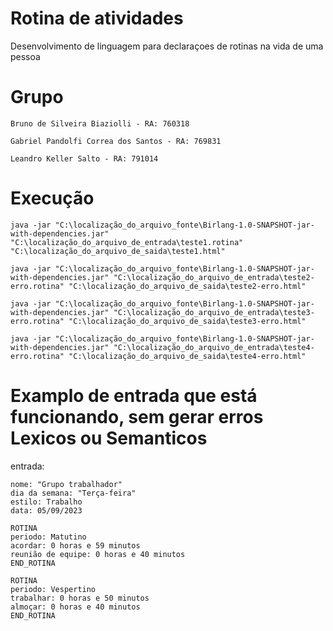 # Rotina de atividades
Desenvolvimento de linguagem para declaraçoes de rotinas na vida de uma pessoa

# Grupo 
```
Bruno de Silveira Biaziolli - RA: 760318

Gabriel Pandolfi Correa dos Santos - RA: 769831

Leandro Keller Salto - RA: 791014
```

# Execução
```
java -jar "C:\localização_do_arquivo_fonte\Birlang-1.0-SNAPSHOT-jar-with-dependencies.jar" "C:\localização_do_arquivo_de_entrada\teste1.rotina" "C:\localização_do_arquivo_de_saida\teste1.html"

java -jar "C:\localização_do_arquivo_fonte\Birlang-1.0-SNAPSHOT-jar-with-dependencies.jar" "C:\localização_do_arquivo_de_entrada\teste2-erro.rotina" "C:\localização_do_arquivo_de_saida\teste2-erro.html"

java -jar "C:\localização_do_arquivo_fonte\Birlang-1.0-SNAPSHOT-jar-with-dependencies.jar" "C:\localização_do_arquivo_de_entrada\teste3-erro.rotina" "C:\localização_do_arquivo_de_saida\teste3-erro.html"

java -jar "C:\localização_do_arquivo_fonte\Birlang-1.0-SNAPSHOT-jar-with-dependencies.jar" "C:\localização_do_arquivo_de_entrada\teste4-erro.rotina" "C:\localização_do_arquivo_de_saida\teste4-erro.html"
```

# Examplo de entrada que está funcionando, sem gerar erros Lexicos ou Semanticos

entrada:
```
nome: "Grupo trabalhador"
dia da semana: "Terça-feira"
estilo: Trabalho
data: 05/09/2023

ROTINA
periodo: Matutino
acordar: 0 horas e 59 minutos
reunião de equipe: 0 horas e 40 minutos
END_ROTINA

ROTINA
periodo: Vespertino
trabalhar: 0 horas e 50 minutos
almoçar: 0 horas e 40 minutos
END_ROTINA
```

